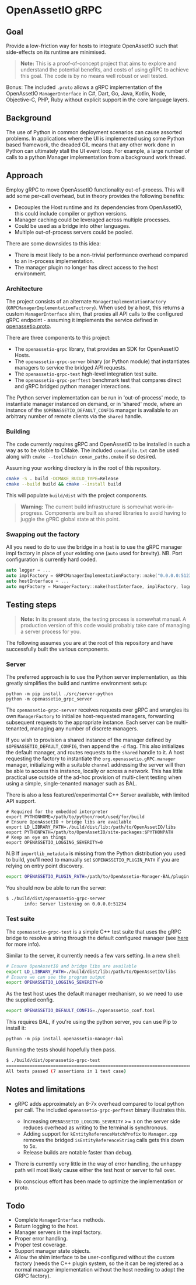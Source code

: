 # OpenAssetIO gRPC

## Goal

Provide a low-friction way for hosts to integrate OpenAssetIO such that
side-effects on its runtime are minimised.

> **Note:**
> This is a proof-of-concept project that aims to explore and understand
> the potential benefits, and costs of using gRPC to achieve this goal.
> The code is by no means well robust or well tested.

Bonus: The included `.proto` allows a gRPC implementation of the
OpenAssetIO `ManagerInterface` in C#, Dart, Go, Java, Kotlin, Node,
Objective-C, PHP, Ruby without explicit support in the core language
layers.

## Background

The use of Python in common deployment scenarios can cause assorted
problems. In applications where the UI is implemented using some Python
based framework, the dreaded GIL means that any other work done in
Python can ultimately stall the UI event loop. For example, a large
number of calls to a python Manager implementation from a background
work thread.

## Approach

Employ gRPC to move OpenAssetIO functionality out-of-process. This will
add some per-call overhead, but in theory provides the following
benefits:

- Decouples the Host runtime and its dependencies from OpenAssetIO,
  this could include compiler or python versions.
- Manager caching could be leveraged across multiple processes.
- Could be used as a bridge into other languages.
- Multiple out-of-process servers could be pooled.

There are some downsides to this idea:

- There is most likely to be a non-trivial performance overhead
  compared to an in-process implementation.
- The manager plugin no longer has direct access to the host
  environment.

### Architecture

The project consists of an alternate `ManagerImplementationFactory`
(`GRPCManagerImplementationFactrory`). When used by a host, this returns
a custom `ManagerInterface` shim, that proxies all API calls to the
configured gRPC endpoint - assuming it implements the service defined in
[openassetio.proto](./src/openassetio.proto).

There are three components to this project:

- The `openassetio-grpc` library, that provides an SDK for OpenAssetIO
  Hosts.
- The `openassetio-grpc-server` binary (or Python module) that
  instantiates managers to service the bridged API requests.
- The `openassetio-grpc-test` high-level integration test suite.
- The `openassetio-grpc-perftest` benchmark test that compares direct
  and gRPC bridged python manager interactions.

The Python server implementation can be run in 'out-of-process' mode, to
instantiate manager instanced on demand, or in 'shared' mode, where an
instance of the `$OPENASSETIO_DEFAULT_CONFIG` manager is available to an
arbitrary number of remote clients via the `shared` handle.

### Building

The code currently requires gRPC and OpenAssetIO to be installed in
such a way as to be visible to CMake. The included `conanfile.txt` can
be used along with `cmake --toolchain conan_paths.cmake` if so desired.

Assuming your working directory is in the root of this repository.

```bash
cmake -S . build -DCMAKE_BUILD_TYPE=Release
cmake --build build && cmake --install build
```

This will populate `build/dist` with the project components.

> **Warning:**
> The current build infrastructure is somewhat work-in-progress.
> Components are built as shared libraries to avoid having to juggle
> the gPRC global state at this point.

### Swapping out the factory

All you need to do to use the bridge in a host is to use the gRPC
manager impl factory in place of your existing one (`auto` used for
brevity). NB. Port configuration is currently hard coded.

```cpp
auto logger = ...
auto implFactory = GRPCManagerImplementationFactory::make("0.0.0.0:51234", logger);
auto hostInterface = ...
auto mgrFactory = ManagerFactory::make(hostInterface, implFactory, logger);
```

## Testing steps

> **Note:**
> In its present state, the testing process is somewhat manual. A
> production version of this code would probably take care of managing a
> server process for you.

The following assumes you are at the root of this repository and have
successfully built the various components.

### Server

The preferred approach is to use the Python server implementation, as
this greatly simplifies the build and runtime environment setup:

```shell
python -m pip install ./src/server-python
python -m openassetio_grpc_server
```

The `openassetio-grpc-server` receives requests over gRPC and wrangles
its own `ManagerFactory` to initialize host-requested managers,
forwarding subsequent requests to the appropriate instance. Each server
can be multi-tenanted, managing any number of discrete managers.

If you wish to provision a shared instance of the manager defined by
`$OPENASSETIO_DEFAULT_CONFIG`, then append the `-d` flag. This also
initializes the default manager, and routes requests to the `shared`
handle to it. A host requesting the factory to instantiate the
`org.openassetio.gRPC.manager` manager, initializing with a suitable
`channel` addressing the server will then be able to access this
instance, locally or across a network. This has little practical use
outside of the ad-hoc provision of multi-client testing when using a
simple, single-tenanted manager such as BAL.

There is also a less featured/experimental C++ Server available, with
limited API support.


```shell
# Required for the embedded interpreter
export PYTHONHOME=/path/to/python/root/used/for/build
# Ensure OpenAssetIO + bridge libs are available
export LD_LIBRARY_PATH=./build/dist/lib:/path/to/OpenAssetIO/libs
export PYTHONPATH=/path/to/OpenAssetIO/site-packages:$PYTHONPATH
# Keep an eye on things
export OPENASSETIO_LOGGING_SEVERITY=0
```

N.B If `importlib_metadata` is missing from the Python distribution you
used to build, you'll need to manually set `$OPENASSETIO_PLUGIN_PATH` if
you are relying on entry point discovery.

```bash
export OPENASSETIO_PLUGIN_PATH=/path/to/OpenAssetio-Manager-BAL/plugin
```

You should now be able to run the server:

```bash
$ ./build/dist/openassetio-grpc-server
       info: Server listening on 0.0.0.0:51234
```

### Test suite

The `openassetio-grpc-test` is a simple C++ test suite that uses
the gRPC bridge to resolve a string through the default configured
manager (see [here]("https://openassetio.github.io/OpenAssetIO/classopenassetio_1_1v1_1_1host_api_1_1_manager_factory.html#a8b6c44543faebcb1b441bbf63c064c76)
for more info).

Similar to the server, it currently needs a few vars setting. In a new
shell:

```bash
# Ensure OpenAssetIO and bridge libs are available
export LD_LIBRARY_PATH=./build/dist/lib:/path/to/OpenAssetIO/libs
# Ensure we can see the program output
export OPENASSETIO_LOGGING_SEVERITY=0
```

As the test host uses the default manager mechanism, so we need
to use the supplied config.

```bash
export OPENASSETIO_DEFAULT_CONFIG=./openassetio_conf.toml
```

This requires BAL, if you're using the python server, you can use Pip to
install it:

```shell
python -m pip install openassetio-manager-bal
```

Running the tests should hopefully then pass.

```bash
$ ./build/dist/openassetio-grpc-test
===============================================================================
All tests passed (7 assertions in 1 test case)
```

## Notes and limitations

- gRPC adds approximately an 6-7x overhead compared to local python per
  call. The included `openassetio-grpc-perftest` binary illustrates
  this.
  - Increasing `OPENASSETIO_LOGGING_SEVERITY` >= `3` on the server side
    reduces overhead as writing to the terminal is synchronous.
  - Adding support for `kEntityReferenceMatchPrefix` to `Manager.cpp`
    removes the bridged `isEntityReferenceString` calls gets this down
    to 5x.
  - Release builds are notable faster than debug.

- There is currently very little in the way of error handling, the
  unhappy path will most likely cause either the test host or server to
  fall over.

- No conscious effort has been made to optimize the implementation or
  proto.

## Todo

- Complete `ManagerInterface` methods.
- Return logging to the host.
- Manager servers in the impl factory.
- Proper error handling.
- Proper test coverage.
- Support manager state objects.
- Allow the shim interface to be user-configured without the custom
  factory (needs the C++ plugin system, so the it can be registered as a
  normal manager implementation without the host needing to adopt the
  GRPC factory).
